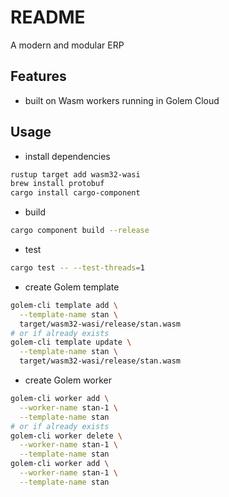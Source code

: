 # README

A modern and modular ERP



## Features

- built on Wasm workers running in Golem Cloud



## Usage

- install dependencies

```sh
rustup target add wasm32-wasi
brew install protobuf
cargo install cargo-component
```

- build

```sh
cargo component build --release
```

- test

```sh
cargo test -- --test-threads=1
```

- create Golem template

```sh
golem-cli template add \
  --template-name stan \
  target/wasm32-wasi/release/stan.wasm
# or if already exists
golem-cli template update \
  --template-name stan \
  target/wasm32-wasi/release/stan.wasm
```

- create Golem worker

```sh
golem-cli worker add \
  --worker-name stan-1 \
  --template-name stan
# or if already exists
golem-cli worker delete \
  --worker-name stan-1 \
  --template-name stan
golem-cli worker add \
  --worker-name stan-1 \
  --template-name stan
```
